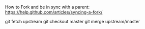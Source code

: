 How to Fork and be in sync with a parent:
https://help.github.com/articles/syncing-a-fork/

git fetch upstream
git checkout master
git merge upstream/master